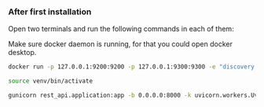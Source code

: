 ### After first installation

Open two terminals and run the following commands in each of them:

Make sure docker daemon is running, for that you could open docker desktop.

```bash
docker run -p 127.0.0.1:9200:9200 -p 127.0.0.1:9300:9300 -e "discovery.type=single-node" docker.elastic.co/elasticsearch/elasticsearch:7.17.15
```

```bash
source venv/bin/activate

gunicorn rest_api.application:app -b 0.0.0.0:8000 -k uvicorn.workers.UvicornWorker -t 300
```
